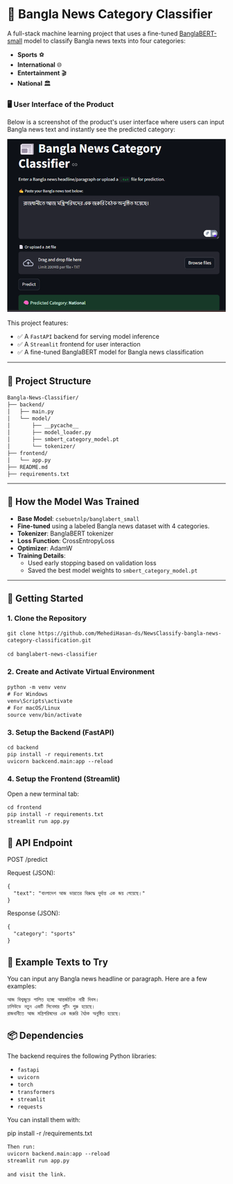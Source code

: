 # 📰 Bangla News Category Classifier

A full-stack machine learning project that uses a fine-tuned [BanglaBERT-small](https://huggingface.co/csebuetnlp/banglabert_small) model to classify Bangla news texts into four categories:

* **Sports** ⚽
* **International** 🌐
* **Entertainment** 🎬
* **National** 🏛️

### 🖥️ User Interface of the Product

Below is a screenshot of the product's user interface where users can input Bangla news text and instantly see the predicted category:

![User Interface](user_interface.png)



This project features:
- ✅ A `FastAPI` backend for serving model inference
- ✅ A `Streamlit` frontend for user interaction
- ✅ A fine-tuned BanglaBERT model for Bangla news classification

---

## 📂 Project Structure
```
Bangla-News-Classifier/
├── backend/
│   ├── main.py
│   └── model/
│       ├── __pycache__
│       ├── model_loader.py
│       ├── smbert_category_model.pt
│       └── tokenizer/
├── frontend/
│   └── app.py
├── README.md
├── requirements.txt

```


---

## 🧠 How the Model Was Trained

- **Base Model**: `csebuetnlp/banglabert_small`
- **Fine-tuned** using a labeled Bangla news dataset with 4 categories.
- **Tokenizer**: BanglaBERT tokenizer
- **Loss Function**: CrossEntropyLoss
- **Optimizer**: AdamW
- **Training Details**:
  - Used early stopping based on validation loss
  - Saved the best model weights to `smbert_category_model.pt`

---

## 🚀 Getting Started

### 1. Clone the Repository

```
git clone https://github.com/MehediHasan-ds/NewsClassify-bangla-news-category-classification.git

cd banglabert-news-classifier
```

### 2. Create and Activate Virtual Environment
```
python -m venv venv
# For Windows
venv\Scripts\activate
# For macOS/Linux
source venv/bin/activate

```

###  3. Setup the Backend (FastAPI)

```
cd backend
pip install -r requirements.txt
uvicorn backcend.main:app --reload

```

### 4. Setup the Frontend (Streamlit)
Open a new terminal tab:

```
cd frontend
pip install -r requirements.txt
streamlit run app.py

```
## 📮 API Endpoint
POST /predict

Request (JSON):

```
{
  "text": "বাংলাদেশ আজ ভারতের বিরুদ্ধে দুর্দান্ত এক জয় পেয়েছে।"
}

```
Response (JSON):

```
{
  "category": "sports"
}

```

## 📌 Example Texts to Try
You can input any Bangla news headline or paragraph. Here are a few examples:
```
আজ বিশ্বজুড়ে পালিত হচ্ছে আন্তর্জাতিক নারী দিবস।
ঢালিউডে নতুন একটি সিনেমার শুটিং শুরু হয়েছে।
রাজধানীতে আজ মন্ত্রিপরিষদের এক জরুরি বৈঠক অনুষ্ঠিত হয়েছে।

```

## 📦 Dependencies


The backend requires the following Python libraries:

- `fastapi`
- `uvicorn`
- `torch`
- `transformers`
- `streamlit`
- `requests`

You can install them with:

pip install -r /requirements.txt

```
Then run:
uvicorn backend.main:app --reload
streamlit run app.py

and visit the link.
